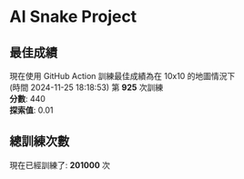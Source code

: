 
# AI Snake Project

## **最佳成績**
現在使用 GitHub Action 訓練最佳成績為在 10x10 的地圖情況下  
(時間 2024-11-25 18:18:53) 第 **925** 次訓練  
**分數**: 440  
**探索值**: 0.01

## 總訓練次數
現在已經訓練了: **201000** 次

